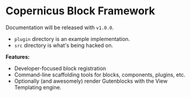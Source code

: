 # Copernicus Block Framework

Documentation will be released with `v1.0.0`.

- `plugin` directory is an example implementation.
- `src` directory is what's being hacked on.

**Features:**

- Developer-focused block registration
- Command-line scaffolding tools for blocks, components, plugins, etc.
- Optionally (and awesomely) render Gutenblocks with the View Templating engine.

